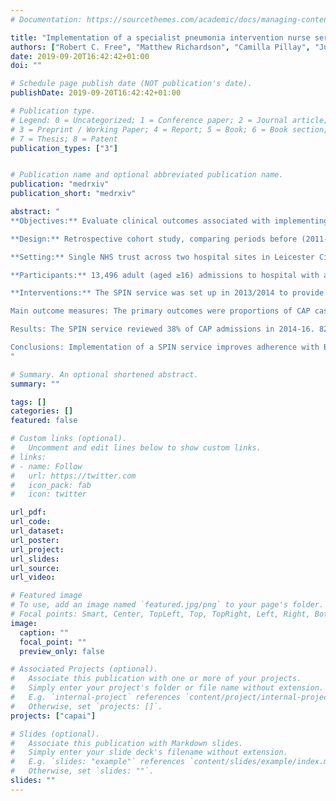 ```yaml
---
# Documentation: https://sourcethemes.com/academic/docs/managing-content/

title: "Implementation of a specialist pneumonia intervention nurse service significantly lowers mortality for community acquired pneumonia"
authors: ["Robert C. Free", "Matthew Richardson", "Camilla Pillay", "Julie Skeemer", "Kayleigh Hawkes", "Rebecca Broughton", "Pranabashis Haldar", "Gerrit Woltmann"]
date: 2019-09-20T16:42:42+01:00
doi: ""

# Schedule page publish date (NOT publication's date).
publishDate: 2019-09-20T16:42:42+01:00

# Publication type.
# Legend: 0 = Uncategorized; 1 = Conference paper; 2 = Journal article;
# 3 = Preprint / Working Paper; 4 = Report; 5 = Book; 6 = Book section;
# 7 = Thesis; 8 = Patent
publication_types: ["3"]


# Publication name and optional abbreviated publication name.
publication: "medrxiv"
publication_short: "medrxiv"

abstract: "
**Objectives:** Evaluate clinical outcomes associated with implementing a specialist pneumonia intervention nursing (SPIN) service, to improve adherence with BTS guidelines for hospitalised community acquired pneumonia (CAP).

**Design:** Retrospective cohort study, comparing periods before (2011-13) and after (2014-16) SPIN service implementation. 

**Setting:** Single NHS trust across two hospital sites in Leicester City, England

**Participants:** 13,496 adult (aged ≥16) admissions to hospital with a primary diagnosis of CAP 

**Interventions:** The SPIN service was set up in 2013/2014 to provide clinical review of new CAP admissions; assurance of guidelines adherence; delivery of CAP clinical education and clinical follow up after discharge.

Main outcome measures: The primary outcomes were proportions of CAP cases receiving antibiotic treatment within 4 hours of admission and change in crude in-hospital mortality rate. Secondary outcomes were adjusted mortality rate and length of stay (LOS).

Results: The SPIN service reviewed 38% of CAP admissions in 2014-16. 82% of these admissions received antibiotic treatment in <4 hours (68.5% in the national audit). Compared with the pre-SPIN period, there was a significant reduction in both 30-day (OR=0.77 [0.70-0.85], p<0.0001) and in-hospital mortality (OR=0.66 [0.60-0.73], p<0.0001) after service implementation, with a review by the service having the largest independent 30-day mortality benefit (HR=0.60 [0.53-0.67], p<0.0001). There was no change in LOS (median 6 days).

Conclusions: Implementation of a SPIN service improves adherence with BTS guidelines and achieves significant reductions in CAP associated mortality. This enhanced model of care is low cost, highly effective and readily adoptable in secondary care.
"

# Summary. An optional shortened abstract.
summary: ""

tags: []
categories: []
featured: false

# Custom links (optional).
#   Uncomment and edit lines below to show custom links.
# links:
# - name: Follow
#   url: https://twitter.com
#   icon_pack: fab
#   icon: twitter

url_pdf:
url_code:
url_dataset:
url_poster:
url_project:
url_slides:
url_source:
url_video:

# Featured image
# To use, add an image named `featured.jpg/png` to your page's folder. 
# Focal points: Smart, Center, TopLeft, Top, TopRight, Left, Right, BottomLeft, Bottom, BottomRight.
image:
  caption: ""
  focal_point: ""
  preview_only: false

# Associated Projects (optional).
#   Associate this publication with one or more of your projects.
#   Simply enter your project's folder or file name without extension.
#   E.g. `internal-project` references `content/project/internal-project/index.md`.
#   Otherwise, set `projects: []`.
projects: ["capai"]

# Slides (optional).
#   Associate this publication with Markdown slides.
#   Simply enter your slide deck's filename without extension.
#   E.g. `slides: "example"` references `content/slides/example/index.md`.
#   Otherwise, set `slides: ""`.
slides: ""
---
```

